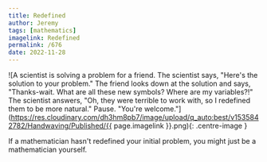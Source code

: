 ```yaml
---
title: Redefined
author: Jeremy
tags: [mathematics]
imagelink: Redefined
permalink: /676
date: 2022-11-28
---
```


![A scientist is solving a problem for a friend. The scientist says, "Here's the solution to your problem." The friend looks down at the solution and says, "Thanks-wait. What are all these new symbols? Where are my variables?!" The scientist answers, "Oh, they were terrible to work with, so I redefined them to be more natural." Pause. "You're welcome."](https://res.cloudinary.com/dh3hm8pb7/image/upload/q_auto:best/v1535842782/Handwaving/Published/{{ page.imagelink }}.png){: .centre-image }

If a mathematician hasn't redefined your initial problem, you might just be a mathematician yourself.

